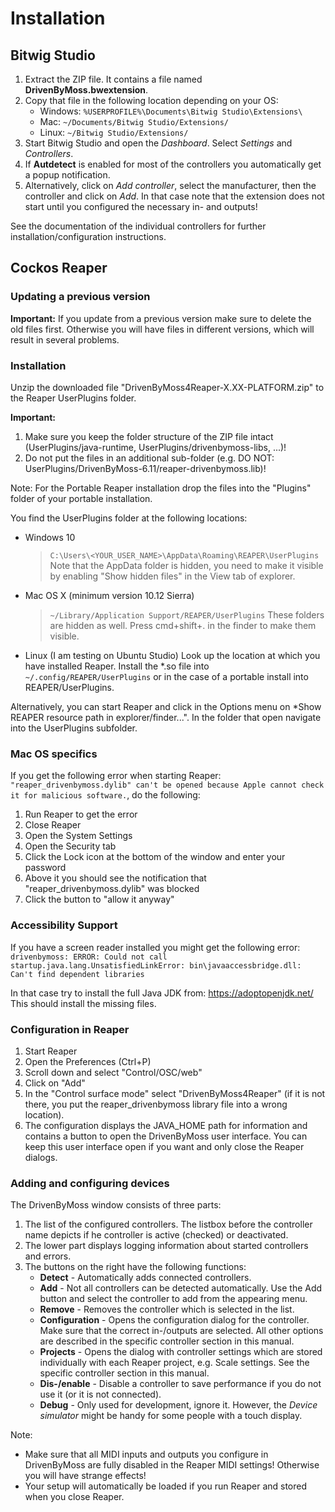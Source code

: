 # Installation

## Bitwig Studio

1. Extract the ZIP file. It contains a file named **DrivenByMoss.bwextension**.
2. Copy that file in the following location depending on your OS:
   * Windows: `%USERPROFILE%\Documents\Bitwig Studio\Extensions\`
   * Mac: `~/Documents/Bitwig Studio/Extensions/`
   * Linux:   `~/Bitwig Studio/Extensions/`
3. Start Bitwig Studio and open the *Dashboard*. Select *Settings* and *Controllers*.
4. If **Autdetect** is enabled for most of the controllers you automatically get a popup notification.
5. Alternatively, click on *Add controller*, select the manufacturer, then the controller and click on *Add*. In that case note that the extension does not start until you configured the necessary in- and outputs!

See the documentation of the individual controllers for further installation/configuration instructions.

## Cockos Reaper

### Updating a previous version

**Important:** If you update from a previous version make sure to delete the old files first. Otherwise you will have files in different versions, which will result in several problems.

### Installation

Unzip the downloaded file "DrivenByMoss4Reaper-X.XX-PLATFORM.zip" to the Reaper UserPlugins folder.
   
**Important:**

1. Make sure you keep the folder structure of the ZIP file intact
   (UserPlugins/java-runtime, UserPlugins/drivenbymoss-libs, ...)!
2. Do not put the files in an additional sub-folder 
   (e.g. DO NOT: UserPlugins/DrivenByMoss-6.11/reaper-drivenbymoss.lib)!

Note: For the Portable Reaper installation drop the files into the "Plugins" 
folder of your portable installation.

You find the UserPlugins folder at the following locations:

* Windows 10
   > `C:\Users\<YOUR_USER_NAME>\AppData\Roaming\REAPER\UserPlugins`
   Note that the AppData folder is hidden, you need to make it visible
   by enabling "Show hidden files" in the View tab of explorer.

* Mac OS X (minimum version 10.12 Sierra)
   > `~/Library/Application Support/REAPER/UserPlugins`
   These folders are hidden as well. Press cmd+shift+. in the finder
   to make them visible.

* Linux (I am testing on Ubuntu Studio)
   Look up the location at which you have installed Reaper. 
   Install the *.so file into `~/.config/REAPER/UserPlugins` or in the case of a 
   portable install into REAPER/UserPlugins.

Alternatively, you can start Reaper and click in the Options menu on *Show REAPER resource path in explorer/finder...".
In the folder that open navigate into the UserPlugins subfolder.

### Mac OS specifics

If you get the following error when starting Reaper:  `"reaper_drivenbymoss.dylib" can't be opened because Apple cannot check it for malicious software.`,
do the following:

1. Run Reaper to get the error
2. Close Reaper
3. Open the System Settings
4. Open the Security tab
5. Click the Lock icon at the bottom of the window and enter your password
6. Above it you should see the notification that "reaper_drivenbymoss.dylib" was blocked
7. Click the button to "allow it anyway"

### Accessibility Support

If you have a screen reader installed you might get the following error:
`drivenbymoss: ERROR: Could not call startup.java.lang.UnsatisfiedLinkError: bin\javaaccessbridge.dll: Can't find dependent libraries`

In that case try to install the full Java JDK from: https://adoptopenjdk.net/
This should install the missing files.

### Configuration in Reaper

1. Start Reaper
2. Open the Preferences (Ctrl+P)
3. Scroll down and select "Control/OSC/web"
4. Click on "Add"
5. In the "Control surface mode" select "DrivenByMoss4Reaper" (if it is not 
   there, you put the reaper_drivenbymoss library file into a wrong location).
6. The configuration displays the JAVA_HOME path for information and contains
   a button to open the DrivenByMoss user interface. You can keep this user 
   interface open if you want and only close the Reaper dialogs.

### Adding and configuring devices

The DrivenByMoss window consists of three parts:

1. The list of the configured controllers. The listbox before the controller name depicts if he controller is active (checked) or deactivated.
2. The lower part displays logging information about started controllers and errors.
3. The buttons on the right have the following functions:
   * **Detect** - Automatically adds connected controllers.
   * **Add** - Not all controllers can be detected automatically. Use the Add button and select the controller to add from the appearing menu.
   * **Remove** - Removes the controller which is selected in the list.
   * **Configuration** - Opens the configuration dialog for the controller. Make sure that the correct in-/outputs are selected. All other options are described in the specific controller section in this manual.
   * **Projects** - Opens the dialog with controller settings which are stored individually with each Reaper project, e.g. Scale settings. See the specific controller section in this manual.
   * **Dis-/enable** - Disable a controller to save performance if you do not use it (or it is not connected).
   * **Debug** - Only used for development, ignore it. However, the *Device simulator* might be handy for some people with a touch display.

Note:

* Make sure that all MIDI inputs and outputs you configure in DrivenByMoss are fully disabled in the Reaper MIDI settings! Otherwise you will have strange effects!
* Your setup will automatically be loaded if you run Reaper and stored when you close Reaper.

<div style="page-break-after: always; visibility: hidden"> 
\pagebreak 
</div>
